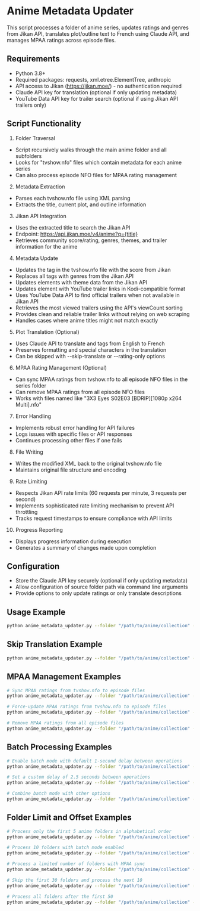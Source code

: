 # Anime Metadata Updater
This script processes a folder of anime series, updates ratings and genres from Jikan API, translates plot/outline text to French using Claude API, and manages MPAA ratings across episode files.

## Requirements

- Python 3.8+
- Required packages: requests, xml.etree.ElementTree, anthropic
- API access to Jikan (https://jikan.moe/) - no authentication required
- Claude API key for translation (optional if only updating metadata)
- YouTube Data API key for trailer search (optional if using Jikan API trailers only)

## Script Functionality

1. Folder Traversal

- Script recursively walks through the main anime folder and all subfolders
- Looks for "tvshow.nfo" files which contain metadata for each anime series
- Can also process episode NFO files for MPAA rating management


2. Metadata Extraction

- Parses each tvshow.nfo file using XML parsing
- Extracts the title, current plot, and outline information


3. Jikan API Integration

- Uses the extracted title to search the Jikan API
- Endpoint: https://api.jikan.moe/v4/anime?q={title}
- Retrieves community score/rating, genres, themes, and trailer information for the anime


4. Metadata Update

- Updates the <rating> tag in the tvshow.nfo file with the score from Jikan
- Replaces all <genre> tags with genres from the Jikan API
- Updates <tag> elements with theme data from the Jikan API
- Updates <trailer> element with YouTube trailer links in Kodi-compatible format
- Uses YouTube Data API to find official trailers when not available in Jikan API
- Retrieves the most viewed trailers using the API's viewCount sorting
- Provides clean and reliable trailer links without relying on web scraping
- Handles cases where anime titles might not match exactly


5. Plot Translation (Optional)

- Uses Claude API to translate <plot> and <outline> tags from English to French
- Preserves formatting and special characters in the translation
- Can be skipped with --skip-translate or --rating-only options


6. MPAA Rating Management (Optional)

- Can sync MPAA ratings from tvshow.nfo to all episode NFO files in the series folder
- Can remove MPAA ratings from all episode NFO files
- Works with files named like "3X3 Eyes S02E03 [BDRIP][1080p x264 Multi].nfo"


7. Error Handling

- Implements robust error handling for API failures
- Logs issues with specific files or API responses
- Continues processing other files if one fails


8. File Writing

- Writes the modified XML back to the original tvshow.nfo file
- Maintains original file structure and encoding


9. Rate Limiting

- Respects Jikan API rate limits (60 requests per minute, 3 requests per second)
- Implements sophisticated rate limiting mechanism to prevent API throttling
- Tracks request timestamps to ensure compliance with API limits


10. Progress Reporting

- Displays progress information during execution
- Generates a summary of changes made upon completion


## Configuration

- Store the Claude API key securely (optional if only updating metadata)
- Allow configuration of source folder path via command line arguments
- Provide options to only update ratings or only translate descriptions

## Usage Example

```bash 
python anime_metadata_updater.py --folder "/path/to/anime/collection" --claude-api-key "your-api-key"
```

## Skip Translation Example

```bash
python anime_metadata_updater.py --folder "/path/to/anime/collection" --skip-translate
```

## MPAA Management Examples

```bash
# Sync MPAA ratings from tvshow.nfo to episode files
python anime_metadata_updater.py --folder "/path/to/anime/collection" --sync-mpaa

# Force-update MPAA ratings from tvshow.nfo to episode files
python anime_metadata_updater.py --folder "/path/to/anime/collection" --sync-mpaa --force-update

# Remove MPAA ratings from all episode files
python anime_metadata_updater.py --folder "/path/to/anime/collection" --remove-mpaa
```

## Batch Processing Examples

```bash
# Enable batch mode with default 1-second delay between operations
python anime_metadata_updater.py --folder "/path/to/anime/collection" --batch-mode

# Set a custom delay of 2.5 seconds between operations
python anime_metadata_updater.py --folder "/path/to/anime/collection" --batch-mode --batch-delay 2.5

# Combine batch mode with other options
python anime_metadata_updater.py --folder "/path/to/anime/collection" --batch-mode --batch-delay 1.5 --skip-translate
```

## Folder Limit and Offset Examples

```bash
# Process only the first 5 anime folders in alphabetical order
python anime_metadata_updater.py --folder "/path/to/anime/collection" --max-folders 5

# Process 10 folders with batch mode enabled
python anime_metadata_updater.py --folder "/path/to/anime/collection" --max-folders 10 --batch-mode

# Process a limited number of folders with MPAA sync
python anime_metadata_updater.py --folder "/path/to/anime/collection" --max-folders 20 --sync-mpaa

# Skip the first 30 folders and process the next 10
python anime_metadata_updater.py --folder "/path/to/anime/collection" --folder-offset 30 --max-folders 10

# Process all folders after the first 50
python anime_metadata_updater.py --folder "/path/to/anime/collection" --folder-offset 50
```